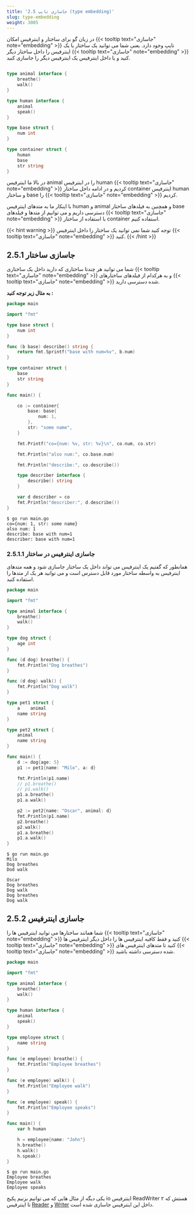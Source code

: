 ```yaml
---
title: '2.5 جاسازی تایپ (type embedding)'
slug: type-embedding
weight: 3005
---
```


در زبان گو برای ساختار و اینترفیس امکان {{< tooltip text="جاسازی" note="embedding" >}} تایپ وجود دارد. یعنی شما می توانید یک ساختار یا یک اینترفیس را داخل ساختار دیگر {{< tooltip text="جاسازی" note="embedding" >}} کنید و یا داخل اینترفیس یک اینترفیس دیگر را جاسازی کنید.

```go

type animal interface {
    breathe()
    walk()
}

type human interface {
    animal
    speak()
}

type base struct {
    num int
}

type container struct {
	human
    base
    str string
}
```

در بالا ما اینترفیس animal را در اینترفیس human {{< tooltip text="جاسازی" note="embedding" >}} کردیم و در ادامه داخل ساختار container اینترفیس human و ساختار base را {{< tooltip text="جاسازی" note="embedding" >}} کردیم.

با اینکار ما به متدهای اینترفیس human و animal و همچنین به فیلدهای ساختار base دسترسی داریم و می توانیم از متدها و فیلدهای {{< tooltip text="جاسازی" note="embedding" >}} با استفاده از ساختار container استفاده کنیم.


{{< hint warning >}}
توجه کنید شما نمی توانید یک ساختار را داخل اینترفیس {{< tooltip text="جاسازی" note="embedding" >}} کنید.
{{< /hint >}}


## 2.5.1 جاسازی ساختار

شما می توانید هر چندتا ساختاری که دارید داخل یک ساختاری {{< tooltip text="جاسازی" note="embedding" >}} و به هرکدام از فیلدهای ساختارهای {{< tooltip text="جاسازی" note="embedding" >}} شده دسترسی دارید.

**به مثال زیر توجه کنید :**

```go
package main

import "fmt"

type base struct {
    num int
}

func (b base) describe() string {
    return fmt.Sprintf("base with num=%v", b.num)
}

type container struct {
    base
    str string
}

func main() {

    co := container{
        base: base{
            num: 1,
        },
        str: "some name",
    }

    fmt.Printf("co={num: %v, str: %v}\n", co.num, co.str)

    fmt.Println("also num:", co.base.num)

    fmt.Println("describe:", co.describe())

    type describer interface {
        describe() string
    }

    var d describer = co
    fmt.Println("describer:", d.describe())
}
```

```shell
$ go run main.go
co={num: 1, str: some name}
also num: 1
describe: base with num=1
describer: base with num=1
```

### 2.5.1.1 جاسازی اینترفیس در ساختار

همانطور که گفتیم یک اینترفیس می تواند داخل یک ساختار جاسازی شود و همه متدهای اینترفیس به واسطه ساختار مورد قابل دسترس است و می توانید هر یک از متدها را استفاده کنید.

```go
package main

import "fmt"

type animal interface {
    breathe()
    walk()
}

type dog struct {
    age int
}

func (d dog) breathe() {
    fmt.Println("Dog breathes")
}

func (d dog) walk() {
    fmt.Println("Dog walk")
}

type pet1 struct {
    a    animal
    name string
}

type pet2 struct {
    animal
    name string
}

func main() {
    d := dog{age: 5}
    p1 := pet1{name: "Milo", a: d}

    fmt.Println(p1.name)
    // p1.breathe()
    // p1.walk()
    p1.a.breathe()
    p1.a.walk()

    p2 := pet2{name: "Oscar", animal: d}
    fmt.Println(p1.name)
    p2.breathe()
    p2.walk()
    p1.a.breathe()
    p1.a.walk()
}
```

```shell
$ go run main.go
Milo
Dog breathes
Dod walk

Oscar
Dog breathes
Dog walk
Dog breathes
Dog walk
```

## 2.5.2 جاسازی اینترفیس 

شما همانند ساختارها می توانید اینترفیس ها را {{< tooltip text="جاسازی" note="embedding" >}} کنید و فقط کافیه اینترفیس ها را داخل دیگر اینترفیس ها {{< tooltip text="جاسازی" note="embedding" >}} کنید تا متدهای اینترفیس های {{< tooltip text="جاسازی" note="embedding" >}} شده دسترسی داشته باشید.

```go
package main

import "fmt"

type animal interface {
	breathe()
	walk()
}

type human interface {
	animal
	speak()
}

type employee struct {
	name string
}

func (e employee) breathe() {
	fmt.Println("Employee breathes")
}

func (e employee) walk() {
	fmt.Println("Employee walk")
}

func (e employee) speak() {
	fmt.Println("Employee speaks")
}

func main() {
	var h human

	h = employee{name: "John"}
	h.breathe()
	h.walk()
	h.speak()
}
```

```shell
$ go run main.go
Employee breathes
Employee walk
Employee speaks
```

یکی دیگه از مثال هایی که می توانیم بزنیم پکیج io اینترفیس ReadWriter هستش که ۲ تا اینترفیس [Reader](https://golang.org/pkg/io/#Reader) و [Writer](https://golang.org/pkg/io/#Writer) داخل این اینترفیس جاسازی شده است.

